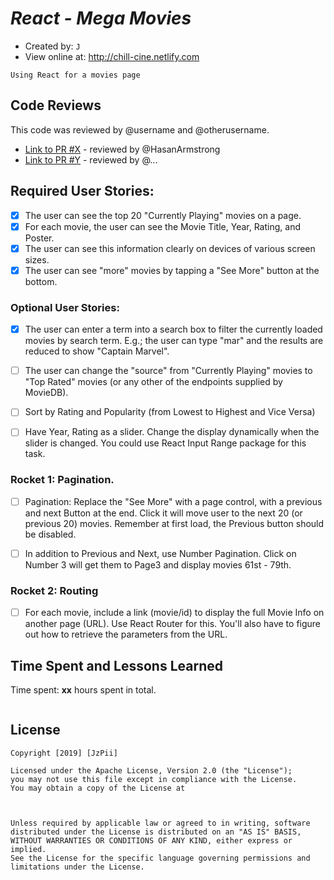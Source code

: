 #  *React - Mega Movies*

- Created by: `J`
- View online at: http://chill-cine.netlify.com

`Using React for a movies page`




## Code Reviews

This code was reviewed by @username and @otherusername. 

* [Link to PR #X](#) - reviewed by @HasanArmstrong
* [Link to PR #Y](#) - reviewed by @...   


## Required User Stories:

- [x] The user can see the top 20 "Currently Playing" movies on a page.
- [x]  For each movie, the user can see the Movie Title, Year, Rating, and Poster.
- [x]  The user can see this information clearly on devices of various screen sizes.
- [x]  The user can see "more" movies by tapping a "See More" button at the bottom.

### Optional User Stories:

- [x]  The user can enter a term into a search box to filter the currently loaded movies by search term. E.g.; the user can type "mar" and the results are reduced to show "Captain Marvel".
- [ ]  The user can change the "source" from "Currently Playing" movies to "Top Rated" movies (or any other of the endpoints supplied by MovieDB).
- [ ]  Sort by Rating and Popularity (from Lowest to Highest and Vice Versa)
- [ ]  Have Year, Rating as a slider. Change the display dynamically when the slider is changed. You could use React Input Range package for this task.


### Rocket 1: Pagination.

- [ ]  Pagination: Replace the "See More" with a page control, with a previous and next Button at the end. Click it will move user to the next 20 (or previous 20) movies. Remember at first load, the Previous button should be disabled.
- [ ] In addition to Previous and Next, use Number Pagination. Click on Number 3 will get them to Page3 and display movies 61st - 79th.


### Rocket 2: Routing

- [ ] For each movie, include a link (movie/id) to display the full Movie Info on another page (URL). Use React Router for this. You'll also have to figure out how to retrieve the parameters from the URL.


## Time Spent and Lessons Learned

Time spent: **xx** hours spent in total.

```

```

## License

    Copyright [2019] [JzPii]

    Licensed under the Apache License, Version 2.0 (the "License");
    you may not use this file except in compliance with the License.
    You may obtain a copy of the License at

    

    Unless required by applicable law or agreed to in writing, software
    distributed under the License is distributed on an "AS IS" BASIS,
    WITHOUT WARRANTIES OR CONDITIONS OF ANY KIND, either express or implied.
    See the License for the specific language governing permissions and
    limitations under the License.
